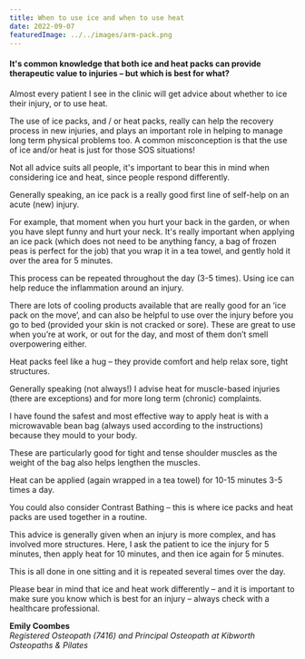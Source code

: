 ```yaml
---
title: When to use ice and when to use heat
date: 2022-09-07
featuredImage: ../../images/arm-pack.png
---
```


<h4>It's common knowledge that both ice and heat packs can provide therapeutic value to injuries – but which is best for what?</h4>

Almost every patient I see in the clinic will get advice about whether to ice their injury, or to use heat.

The use of ice packs, and / or heat packs, really can help the recovery process in new injuries, and plays an important role in helping to manage long term physical problems too. 
A common misconception is that the use of ice and/or heat is just for those SOS situations!

Not all advice suits all people, it's important to bear this in mind when considering ice and heat, since people respond differently.

Generally speaking, an ice pack is a really good first line of self-help on an acute (new) injury.

For example, that moment when you hurt your back in the garden, or when you have slept funny and hurt your neck. 
It's really important when applying an ice pack (which does not need to be anything fancy, a bag of frozen peas is perfect for the job) that you wrap it in a tea towel, and gently hold it over the area for 5 minutes.

This process can be repeated throughout the day (3-5 times). Using ice can help reduce the inflammation around an injury.

There are lots of cooling products available that are really good for an ‘ice pack on the move’, and can also be helpful to use over the injury before you go to bed (provided your skin is not cracked or sore). These are great to use when you’re at work, or out for the day, and most of them don’t smell overpowering either.

Heat packs feel like a hug – they provide comfort and help relax sore, tight structures.

Generally speaking (not always!) I advise heat for muscle-based injuries (there are exceptions) and for more long term (chronic) complaints.

I have found the safest and most effective way to apply heat is with a microwavable bean bag (always used according to the instructions) because they mould to your body.

These are particularly good for tight and tense shoulder muscles as the weight of the bag also helps lengthen the muscles.

Heat can be applied (again wrapped in a tea towel) for 10-15 minutes 3-5 times a day.

You could also consider Contrast Bathing – this is where ice packs and heat packs are used together in a routine.

This advice is generally given when an injury is more complex, and has involved more structures. Here, I ask the patient to ice the injury for 5 minutes, then apply heat for 10 minutes, and then ice again for 5 minutes.

This is all done in one sitting and it is repeated several times over the day.

Please bear in mind that ice and heat work differently – and it is important to make sure you know which is best for an injury – always check with a healthcare professional.

<strong>Emily Coombes</strong><br />
<em>Registered Osteopath (7416) and Principal Osteopath at Kibworth Osteopaths & Pilates</em>